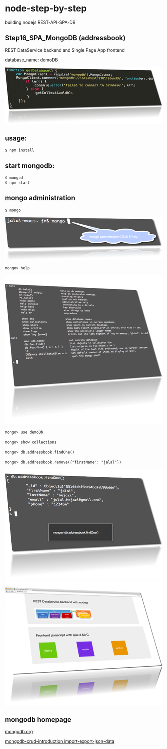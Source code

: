 node-step-by-step
=================

building nodejs REST-API-SPA-DB

## Step16_SPA_MongoDB (addressbook)

REST DataService backend and Single Page App frontend

database_name: demoDB

<img src="images/getDatabase.png" alt="">



## usage: 

    $ npm install


## start mongodb:

    $ mongod
    $ npm start

## mongo administration

    $ mongo

<img src="images/shell_mongo.png" alt="">


    mongo> help

<img src="images/shell_mongo_help.png" alt="">

    mongo> use demoDb 

    mongo> show collections

    mongo> db.addressbook.findOne()

    mongo> db.addressbook.remove({"firstName": "jalal"})


<img src="images/shell_mongo_findOne.png" alt="">

<img src="images/SPA.png" alt="">

## mongodb homepage

<a href="http://www.mongodb.org/">mongodb.org</a>

<a href="http://docs.mongodb.org/manual/core/crud-introduction/">
    mongodb-crud-introduction
</a>


<a href="http://docs.mongodb.org/manual/core/import-export/">
    import-export-json-data
</a>






